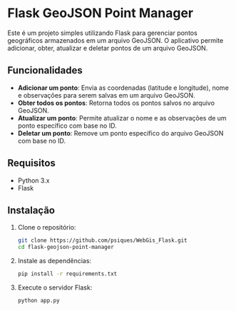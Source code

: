 # Flask GeoJSON Point Manager

Este é um projeto simples utilizando Flask para gerenciar pontos geográficos armazenados em um arquivo GeoJSON. O aplicativo permite adicionar, obter, atualizar e deletar pontos de um arquivo GeoJSON.

## Funcionalidades

- **Adicionar um ponto**: Envia as coordenadas (latitude e longitude), nome e observações para serem salvas em um arquivo GeoJSON.
- **Obter todos os pontos**: Retorna todos os pontos salvos no arquivo GeoJSON.
- **Atualizar um ponto**: Permite atualizar o nome e as observações de um ponto específico com base no ID.
- **Deletar um ponto**: Remove um ponto específico do arquivo GeoJSON com base no ID.

## Requisitos

- Python 3.x
- Flask

## Instalação

1. Clone o repositório:
   ```bash
   git clone https://github.com/psiques/WebGis_Flask.git
   cd flask-geojson-point-manager
   
2. Instale as dependências:
   ```bash
   pip install -r requirements.txt

4. Execute o servidor Flask:
   ```bash
   python app.py
